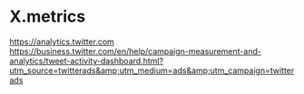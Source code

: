 # X.metrics
https://analytics.twitter.com https://business.twitter.com/en/help/campaign-measurement-and-analytics/tweet-activity-dashboard.html?utm_source=twitterads&amp;utm_medium=ads&amp;utm_campaign=twitterads
